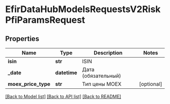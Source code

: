 # EfirDataHubModelsRequestsV2RiskPfiParamsRequest

## Properties
Name | Type | Description | Notes
------------ | ------------- | ------------- | -------------
**isin** | **str** | ISIN | 
**_date** | **datetime** | Дата (обязательный) | 
**moex_price_type** | **str** | Тип цены MOEX | [optional] 

[[Back to Model list]](../README.md#documentation-for-models) [[Back to API list]](../README.md#documentation-for-api-endpoints) [[Back to README]](../README.md)

